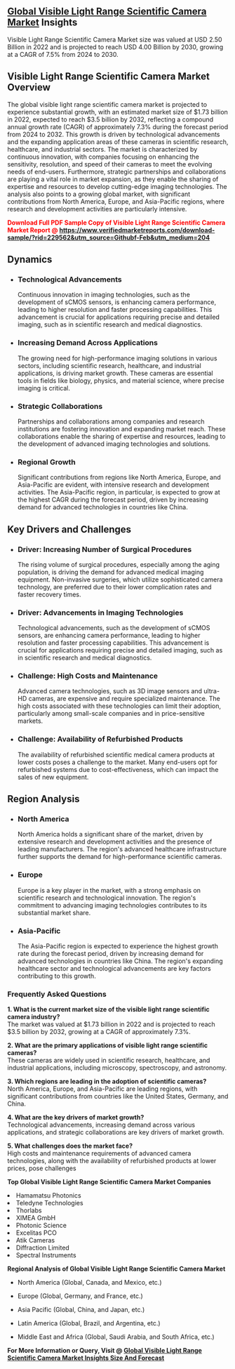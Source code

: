 <h2><a href="https://www.verifiedmarketreports.com/download-sample/?rid=229562&amp;utm_source=Githubf&amp;utm_medium=204" target="_blank">Global Visible Light Range Scientific Camera Market</a> Insights</h2><p>Visible Light Range Scientific Camera Market size was valued at USD 2.50 Billion in 2022 and is projected to reach USD 4.00 Billion by 2030, growing at a CAGR of 7.5% from 2024 to 2030.</p><p> <h2>Visible Light Range Scientific Camera Market Overview</h2> <p>The global visible light range scientific camera market is projected to experience substantial growth, with an estimated market size of $1.73 billion in 2022, expected to reach $3.5 billion by 2032, reflecting a compound annual growth rate (CAGR) of approximately 7.3% during the forecast period from 2024 to 2032. This growth is driven by technological advancements and the expanding application areas of these cameras in scientific research, healthcare, and industrial sectors. The market is characterized by continuous innovation, with companies focusing on enhancing the sensitivity, resolution, and speed of their cameras to meet the evolving needs of end-users. Furthermore, strategic partnerships and collaborations are playing a vital role in market expansion, as they enable the sharing of expertise and resources to develop cutting-edge imaging technologies. The analysis also points to a growing global market, with significant contributions from North America, Europe, and Asia-Pacific regions, where research and development activities are particularly intensive. </p> <p><strong><p><span class=""><span style="color: #ff0000;"><strong>Download Full PDF Sample Copy of Visible Light Range Scientific Camera Market Report</strong> @ </span><a href="https://www.verifiedmarketreports.com/download-sample/?rid=229562&amp;utm_source=Githubf-Feb&amp;utm_medium=204" target="_blank">https://www.verifiedmarketreports.com/download-sample/?rid=229562&amp;utm_source=Githubf-Feb&amp;utm_medium=204</a></span></p></strong></p> <h2>Dynamics</h2> <ul> <li><h3>Technological Advancements</h3> <p>Continuous innovation in imaging technologies, such as the development of sCMOS sensors, is enhancing camera performance, leading to higher resolution and faster processing capabilities. This advancement is crucial for applications requiring precise and detailed imaging, such as in scientific research and medical diagnostics. </p> </li> <li><h3>Increasing Demand Across Applications</h3> <p>The growing need for high-performance imaging solutions in various sectors, including scientific research, healthcare, and industrial applications, is driving market growth. These cameras are essential tools in fields like biology, physics, and material science, where precise imaging is critical. </p> </li> <li><h3>Strategic Collaborations</h3> <p>Partnerships and collaborations among companies and research institutions are fostering innovation and expanding market reach. These collaborations enable the sharing of expertise and resources, leading to the development of advanced imaging technologies and solutions. </p> </li> <li><h3>Regional Growth</h3> <p>Significant contributions from regions like North America, Europe, and Asia-Pacific are evident, with intensive research and development activities. The Asia-Pacific region, in particular, is expected to grow at the highest CAGR during the forecast period, driven by increasing demand for advanced technologies in countries like China. </p> </li> </ul> <h2>Key Drivers and Challenges</h2> <ul> <li><h3>Driver: Increasing Number of Surgical Procedures</h3> <p>The rising volume of surgical procedures, especially among the aging population, is driving the demand for advanced medical imaging equipment. Non-invasive surgeries, which utilize sophisticated camera technology, are preferred due to their lower complication rates and faster recovery times. </p> </li> <li><h3>Driver: Advancements in Imaging Technologies</h3> <p>Technological advancements, such as the development of sCMOS sensors, are enhancing camera performance, leading to higher resolution and faster processing capabilities. This advancement is crucial for applications requiring precise and detailed imaging, such as in scientific research and medical diagnostics. </p> </li> <li><h3>Challenge: High Costs and Maintenance</h3> <p>Advanced camera technologies, such as 3D image sensors and ultra-HD cameras, are expensive and require specialized maintenance. The high costs associated with these technologies can limit their adoption, particularly among small-scale companies and in price-sensitive markets. </p> </li> <li><h3>Challenge: Availability of Refurbished Products</h3> <p>The availability of refurbished scientific medical camera products at lower costs poses a challenge to the market. Many end-users opt for refurbished systems due to cost-effectiveness, which can impact the sales of new equipment. </p> </li> </ul> <h2>Region Analysis</h2> <ul> <li><h3>North America</h3> <p>North America holds a significant share of the market, driven by extensive research and development activities and the presence of leading manufacturers. The region's advanced healthcare infrastructure further supports the demand for high-performance scientific cameras. </p> </li> <li><h3>Europe</h3> <p>Europe is a key player in the market, with a strong emphasis on scientific research and technological innovation. The region's commitment to advancing imaging technologies contributes to its substantial market share. </p> </li> <li><h3>Asia-Pacific</h3> <p>The Asia-Pacific region is expected to experience the highest growth rate during the forecast period, driven by increasing demand for advanced technologies in countries like China. The region's expanding healthcare sector and technological advancements are key factors contributing to this growth. </p> </li> </ul> <h3>Frequently Asked Questions</h3> <p><strong>1. What is the current market size of the visible light range scientific camera industry?</strong><br> The market was valued at $1.73 billion in 2022 and is projected to reach $3.5 billion by 2032, growing at a CAGR of approximately 7.3%. </p> <p><strong>2. What are the primary applications of visible light range scientific cameras?</strong><br> These cameras are widely used in scientific research, healthcare, and industrial applications, including microscopy, spectroscopy, and astronomy. </p> <p><strong>3. Which regions are leading in the adoption of scientific cameras?</strong><br> North America, Europe, and Asia-Pacific are leading regions, with significant contributions from countries like the United States, Germany, and China. </p> <p><strong>4. What are the key drivers of market growth?</strong><br> Technological advancements, increasing demand across various applications, and strategic collaborations are key drivers of market growth. </p> <p><strong>5. What challenges does the market face?</strong><br> High costs and maintenance requirements of advanced camera technologies, along with the availability of refurbished products at lower prices, pose challenges</p><p><strong>Top Global Visible Light Range Scientific Camera Market Companies</strong></p><div data-test-id=""><p><li>Hamamatsu Photonics</li><li> Teledyne Technologies</li><li> Thorlabs</li><li> XIMEA GmbH</li><li> Photonic Science</li><li> Excelitas PCO</li><li> Atik Cameras</li><li> Diffraction Limited</li><li> Spectral Instruments</li></p><div><strong>Regional Analysis of&nbsp;Global Visible Light Range Scientific Camera Market</strong></div><ul><li dir="ltr"><p dir="ltr">North America&nbsp;(Global, Canada, and Mexico, etc.)</p></li><li dir="ltr"><p dir="ltr">Europe (Global, Germany, and France, etc.)</p></li><li dir="ltr"><p dir="ltr">Asia Pacific&nbsp;(Global, China, and Japan, etc.)</p></li><li dir="ltr"><p dir="ltr">Latin America&nbsp;(Global, Brazil, and Argentina, etc.)</p></li><li dir="ltr">Middle East and Africa&nbsp;(Global, Saudi Arabia, and South Africa, etc.)</li></ul><p><strong>For More Information or Query, Visit @&nbsp;</strong><strong><a href="https://www.verifiedmarketreports.com/product/visible-light-range-scientific-camera-market/?utm_source=Githubf&amp;utm_medium=204" target="_blank">Global Visible Light Range Scientific Camera Market Insights Size And Forecast</a></strong></p></div>
